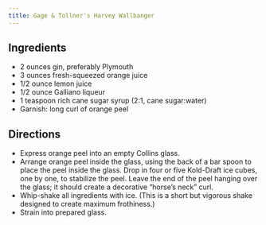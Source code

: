 ```yaml
---
title: Gage & Tollner's Harvey Wallbanger
---
```


## Ingredients
-    2 ounces gin, preferably Plymouth
-    3 ounces fresh-squeezed orange juice
-    1/2 ounce lemon juice
-    1/2 ounce Galliano liqueur
-    1 teaspoon rich cane sugar syrup (2:1, cane sugar:water)
- Garnish: long curl of orange peel
## Directions

-    Express orange peel into an empty Collins glass.
-   Arrange orange peel inside the glass, using the back of a bar spoon to place the peel inside the glass. Drop in four or five Kold-Draft ice cubes, one by one, to stabilize the peel. Leave the end of the peel hanging over the glass; it should create a decorative “horse’s neck” curl.
-    Whip-shake all ingredients with ice. (This is a short but vigorous shake designed to create maximum frothiness.)
-    Strain into prepared glass.
